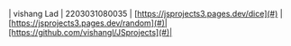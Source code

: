 | vishang Lad | 2203031080035   | [https://jsprojects3.pages.dev/dice](#) | [https://jsprojects3.pages.dev/random](#)|[https://github.com/vishangl/JSprojects](#)|